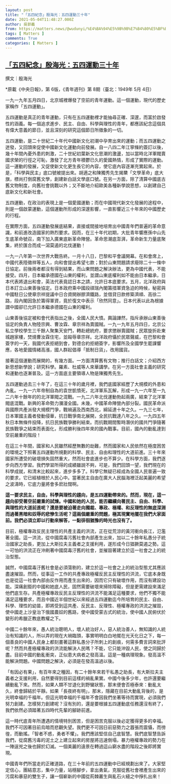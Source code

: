 ```yaml
---
layout: post
title: "「五四紀念」殷海光：五四運動三十年"
date: 2021-05-04T11:48:27.000Z
author: 吳郭義
from: https://matters.news/@wudunyi/%E4%BA%94%E5%9B%9B%E7%B4%80%E5%BF%B5-%E6%AE%B7%E6%B5%B7%E5%85%89-%E4%BA%94%E5%9B%9B%E9%81%8B%E5%8B%95%E4%B8%89%E5%8D%81%E5%B9%B4-bafyreiccdpet772wzr2fsxbbeqlhym4vj7tudk4bb36ijkmdukwl5ktvsy
tags: [ Matters ]
comments: True
categories: [ Matters ]
---
```

<!--1620128907000-->
[「五四紀念」殷海光：五四運動三十年](https://matters.news/@wudunyi/%E4%BA%94%E5%9B%9B%E7%B4%80%E5%BF%B5-%E6%AE%B7%E6%B5%B7%E5%85%89-%E4%BA%94%E5%9B%9B%E9%81%8B%E5%8B%95%E4%B8%89%E5%8D%81%E5%B9%B4-bafyreiccdpet772wzr2fsxbbeqlhym4vj7tudk4bb36ijkmdukwl5ktvsy)
------

<div>
<p>撰文｜殷海光</p><p>*原載《中央日報》，第 6版，《青年週刊》第 8期（臺北：1949年 5月 4日）</p><p>一九一九年五月四日，北京城裡爆發了空前的青年運動。這一個運動，現代的歷史家稱作「五四運動」。</p><p>五四運動是真正的青年運動，只有在五四運動裡才能抽尋正確、深邃，而富於啟發性的涵義。每一個追求進步、民主、自由、科學與理性的青年，都應該紀念這個具有偉大意義的節日，並且深刻的研究這個節日所徵象的一切。</p><p>五四運動，是二十世紀二十年代中國新文化初潮中孕育出來的運動；而五四運動之迸發，又回頭來促使中國新文化運動向前發展。自一八四二年江寧條約簽訂以後，幾十年間內憂外患的刺激，二十世紀初葉新文化思潮的激盪，加以當時北洋軍閥賣國求榮的行徑之可恥，激發了北方青年積鬱已久的愛國熱情，形成了實際的運動。這一運動的發展，又促使新文化更生長它的內容，使它底內容逐漸充實起來。於是，「科學與民主」底口號被提出來。胡適之和陳獨秀先生揭櫫「文學革命」底大旗，標尚打倒腐舊文學，創建新白話文學底口號。在另一方面，除了清算中國底古舊文物制度，向舊社會挑戰以外；又不斷地介紹歐美各種新學說思想，以創建自己底新文化和新社會。</p><p>五四運動，在政治的表現上是一個愛國運動；而在中國現代新文化發展的途程中，則是一個啟蒙運動，這個運動所形成的深邃影響，一直影響近三十年來的中國歷史的行程。</p><p>在實際方面，五四運動發展底結果，直接或間接地培育出中國青年們普遍的革命意識，和前進改造國家的熱烈要求。因而，在三十年代初期，大批青年響應孫中山先生底革命號召，南下加入廣東底新革命陣營。革命思潮底澎湃，革命新生力量底聚集，終於匯合而成一瀉莫遏的北伐運動！</p><p>一九一八年第一次世界大戰告終。一月十八日，巴黎和平會議開幕。在和會席上，中國代表陸徵祥等五人，向和會提出希望七款；對於山東問題請求廢除二十一條中日協定。前後兩者都沒有得到結果，而山東問題之解決辦法，更為中國代表，不能接受。四月，日本繼承德國在山東的權利，並謂山東底權利如不能由日本繼承，日本代表將退出和會，英法代表竟認日本之請，允許日本底要求。五月，北洋政府與日本訂立山東善後協定。日本政府乘中國段祺瑞內閣籌措軍資急迫的時候，秘密與中國駐日公使章宗祥提議中日合資開辦膠濟鐵路，並借貸日款修築濟順、高徐二路，段內閣因急於籌得軍資，竟於復文中表示「欣然同意」。日本代表以此為根據謂中國卻已允許日本繼承德國在山東的權利。</p><p>山東善後協定被和會代表指出之後，全國人民大憤。輿論譁然，指斥承辦山東善後協定的負責人物陸宗興、曹汝霖、章宗祥為賣國賊。一九一九年五月四日，北京公私立學校學生三千餘人聚集天安門，轉赴總統府，要求懲辦賣國賊；民眾旋折赴東城趙家樓，焚燒曹汝霖住宅，並毆辱章宗祥。北洋政府懾於民眾聲威，在巴黎和會簽字的一天，我國代表拒絕到會，對德合約拒絕簽字，影響所及全國學生罷課響應，各地愛國情緒高漲，國人群起倡導「抵制日貨」，改用國貨。</p><p>接著這個運動而展開的，有幾方面。一方面清算舊有文物；推行白話文；介紹西方新思想新學說；研究科學。羅素、杜威等人來華講學。在另一方面社會主義的研究和運動也逐漸普及。這一方面底主要領導人物是陳獨秀先生。</p><p>五四運動過去三十年了，在這三十年的歲月裡，我們底國家經歷了大規模的外患和內亂。一九一六年帝制自為的袁世凱憤死，北洋軍系瓦解，形成一九一六年至一九二六年十餘年的的北洋軍閥之混戰。一九二六年北伐運動勃起兩廣，結束了北洋軍閥底混戰。新興的革命勢力瀰漫全國。未幾，中國革命陣營內部分裂。國民革命派與國際共產派發大規模鬥爭，戰禍遍及西南西北，綿延達十年之久。一九三七年，日本軍國主義者發動侵華，抗日戰爭南北展開，全民抗戰達八年之久。一九四五年秋日本無條件投降，抗日民族戰爭勝利結束。而抗戰期間暫時潛伏的國共鬥爭隨著民族戰爭之結束而表面化，形成勝利後四年來的國內戰事。目前，國內的動亂達到空前嚴重的階段！</p><p>在這三十年間，國家和人民雖然經歷無數的劫難，然而國家和人民依然在極度困苦的環境之下照著五四運動所規劃的科學、民主、自由和理性的大道前進。三十年來國家所遭受的破壞損失固然重大，然而社會底進步也不算少。在科學方面，我們逐步向西方學習。我們學習所得的成績雖說不夠，可是，我們回頭一望，我們現在的科學成就，和清末比較起來，進步多多了。科學它無疑已經成為全國人民普遍一致的要求，它已經植根於人民心中。當著民主自由在廣大人民腦海裡泛起美麗的希望之波濤時，它底力量將會多麽壯闊啊。</p><p><strong>這一要求民主，自由，科學與理性的趨向，是五四運動帶來的。然而，現在，這一趨向卻受著空前嚴重的試煉。中國和她的人民，能否繼續向著民主、自由、科學、與理性的大道前進呢？還是要被迫著走向獨裁、專政、極權、和反理性的無底深淵而過著黑暗和奴辱的悲慘生活呢？這兩個嚴重的問題，極其現實地擺在我們大家面前。我們必須立即以行動來解答，一點徘徊猶豫的時光也沒有了。</strong></p><p>目前，極權專政反民主理性的共產主義的洪流，正在從荒涼的黃河衝向長江，氾濫著全國。這一洪流，從中國腐毒污舊社會內部產生出來，加以二十餘年私愚分子統治國家之助長，更加上大斯拉夫主義者之支援利用，遂形成今日猖獗莫遏之勢。這一可怕的洪流正在沖刷著中國腐毒汙舊的社會，並摧毀著建立於這一社會之上的統治型態。</p><p>誠然，中國腐毒汙舊社會是必須蕩剔的，建立於這一社會之上的統治型態尤其應該盡速摧毀。然而，從事這一工作的共產專政極權反民主反理性的洪流，它底本身既也是從這一社會內部由反作用而產生出來的，因而它只有破壞作用，而沒有建設功能。深痛創鉅的中國和她底人民，固然需要破壞來掃除障礙，但是更需建設來滿足他們底生存。共產極權專政反民主反理性的洪流不能滿足這種要求，他們不獨不能滿足這種要求，而且中國近半個世紀以來經過五四運動迄今所培育的民主、自由、科學、理性的幼苗，即將受到這共產、反民主、反理性、極權專政的洪流之摧毀，使中國走上沙皇治下俄國農奴的舊路，使中國受蒙古式的統治，使中國人民俯伏於變形的希臘正教底教權之下。</p><p>中國二十餘年來，愚人統治聰明人，壞人統治好人，惡人統治善人，無知識的人統治有知識的人，所以弄的現在大禍臨頭，事實明明白白地擺在光天化日之下，每一個善良的中國人民身上都刻畫著這群私愚分子所刺上的創痕，何需多費言詞來批評呢？然而共產極權專政的洪流能解決人民嗎？不能，它只能沖毀人民，使之同歸於盡。目前中國的動亂衝突，正似患大病者之發高溫。這是一種病理現象。發高溫不能解決問題。中國問題之解決，必須是在發高溫過以後。</p><p>「有因必有果」，有百年來之種因，有二十餘年來若干私愚之助長，有大斯拉夫主義者之支援利用，自然要得到目前這樣的禍亂果實。中國今後多少年，也許還要繼續動亂下來。然而，如果人類不甘退化到野蠻狀態，那末便會否極泰來：動亂太久，終會歸結於平靜。如果「長夜終有明」，那末，隱藏在目前大動亂背後的，是光明幸褔的千福年。但這光明幸福的千福年不會因我們坐著等待而實現，必須我們努力創建。怎樣努力創建呢？沒有別的，還是要根據五四運動底任務還沒有終了，我們依然必須踏著五四時代先輩的腳跡前進。</p><p>這一時代底青年所遭遇的情境特別困苦，但是困苦克服以後必定獲得更多的幸福。我們不可因著目前烏暗而悲觀失望。我們更不可因日前惡勢力之囂張而震懾，而徬徨，而動搖。「智者不惑，勇者不懼」。我們應該堅信自己底智慧。我們底智慧告訴我們，從腐舊污毒的泥土之上建立起來的房屋將迅速倒塌，暴力極權專政的勢力在一陣逞兇之後也歸於幻滅。一個美麗的遠景在轉過這山窮水盡的階段之後即將實現。</p><p>中國青年們所當走的正確道路，在三十年前的五四運動中已經規劃出來了。大家堅定信心，團結意志，集中力量，站穩腳步，拿出勇氣，克服從舊社會裡產生出來的污腐和暴惡的雙生子，讓一個嶄新的中國從荊棘叢生與亂石火縫之中掙扎出來！</p><p><br></p>
</div>
